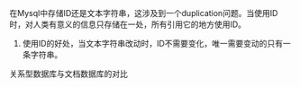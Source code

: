 在Mysql中存储ID还是文本字符串，这涉及到一个duplication问题。当使用ID时，对人类有意义的信息只存储在一处，所有引用它的地方使用ID。
   1. 使用ID的好处，当文本字符串改动时，ID不需要变化，唯一需要变动的只有一条字符串。

关系型数据库与文档数据库的对比



